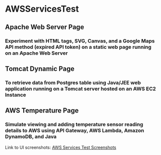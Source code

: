 # AWSServicesTest

## Apache Web Server Page

### Experiment with HTML tags, SVG, Canvas, and a Google Maps API method (expired API token) on a static web page running on an Apache Web Server

## Tomcat Dynamic Page

### To retrieve data from Postgres table using Java/JEE web application running on a Tomcat server hosted on an AWS EC2 Instance

## AWS Temperature Page 

### Simulate viewing and adding temperature sensor reading details to AWS using API Gateway, AWS Lambda, Amazon DynamoDB, and Java

Link to UI screenshots: [AWS Services Test Screenshots](https://github.com/sashankk824/AWSServicesTest/blob/main/AWS%20Services%20Test%20Web%20App%20Screenshots.pdf)
